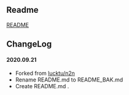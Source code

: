## Readme

[README](README_BAK.md)

## ChangeLog

#### 2020.09.21
* Forked from [lucktu/n2n](https://github.com/lucktu/n2n)
* Rename README.md to README_BAK.md
* Create README.md
.
